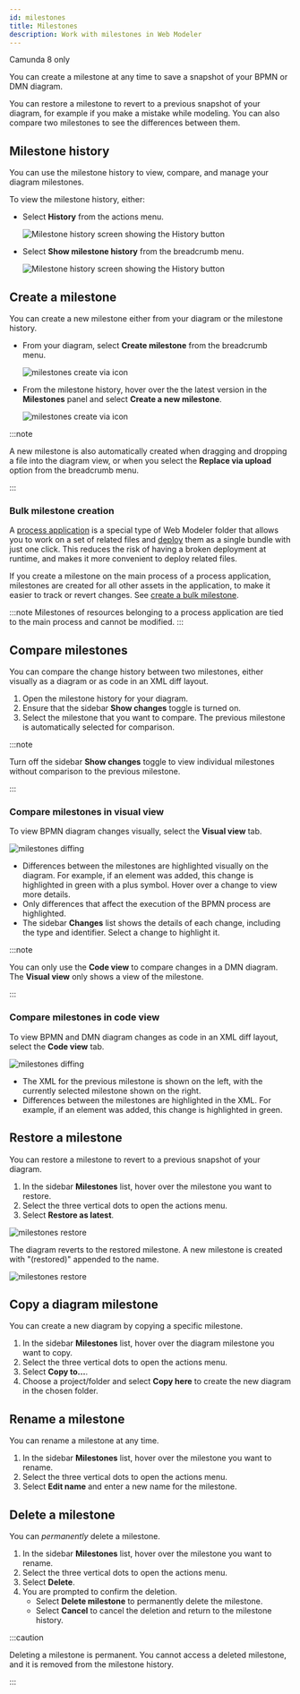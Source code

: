 ```yaml
---
id: milestones
title: Milestones
description: Work with milestones in Web Modeler
---
```


<span class="badge badge--cloud">Camunda 8 only</span>

You can create a milestone at any time to save a snapshot of your BPMN or DMN diagram.

You can restore a milestone to revert to a previous snapshot of your diagram, for example if you make a mistake while modeling. You can also compare two milestones to see the differences between them.

## Milestone history

You can use the milestone history to view, compare, and manage your diagram milestones.

To view the milestone history, either:

- Select **History** from the actions menu.

  ![Milestone history screen showing the History button](img/milestones/web-modeler-milestone-action-menu-item-highlight.png)

- Select **Show milestone history** from the breadcrumb menu.

  ![Milestone history screen showing the History button](img/milestones/web-modeler-milestone-show-history-via-breadcrumb-highlight.png)

## Create a milestone

You can create a new milestone either from your diagram or the milestone history.

- From your diagram, select **Create milestone** from the breadcrumb menu.

  ![milestones create via icon](img/milestones/web-modeler-milestone-create-via-breadcrumb-highlight.png)

- From the milestone history, hover over the the latest version in the **Milestones** panel and select **Create a new milestone**.

  ![milestones create via icon](img/milestones/web-modeler-milestone-create-via-icon-highlight.png)

:::note

A new milestone is also automatically created when dragging and dropping a file into the diagram view, or when you select the **Replace via upload** option from the breadcrumb menu.

:::

### Bulk milestone creation

A [process application](/components/modeler/web-modeler/process-applications.md) is a special type of Web Modeler folder that allows you to work on a set of related files and
[deploy](/components/modeler/web-modeler/process-applications.md#deploy-and-run-a-process-application) them as a single bundle with just one click. This reduces the risk of having a broken deployment at runtime, and makes it more convenient to deploy related files.

If you create a milestone on the main process of a process application, milestones are created for all other assets in the application, to make it easier to track or revert changes. See [create a bulk milestone](process-applications.md#create-a-bulk-milestone).

:::note
Milestones of resources belonging to a process application are tied to the main process and cannot be modified.
:::

## Compare milestones

You can compare the change history between two milestones, either visually as a diagram or as code in an XML diff layout.

1. Open the milestone history for your diagram.
1. Ensure that the sidebar **Show changes** toggle is turned on.
1. Select the milestone that you want to compare. The previous milestone is automatically selected for comparison.

:::note

Turn off the sidebar **Show changes** toggle to view individual milestones without comparison to the previous milestone.

:::

### Compare milestones in visual view

To view BPMN diagram changes visually, select the **Visual view** tab.

![milestones diffing](img/milestones/web-modeler-milestone-visual-diffing.png)

- Differences between the milestones are highlighted visually on the diagram. For example, if an element was added, this change is highlighted in green with a plus symbol. Hover over a change to view more details.
- Only differences that affect the execution of the BPMN process are highlighted.
- The sidebar **Changes** list shows the details of each change, including the type and identifier. Select a change to highlight it.

:::note

You can only use the **Code view** to compare changes in a DMN diagram. The **Visual view** only shows a view of the milestone.

:::

### Compare milestones in code view

To view BPMN and DMN diagram changes as code in an XML diff layout, select the **Code view** tab.

![milestones diffing](img/milestones/web-modeler-milestone-code-diffing.png)

- The XML for the previous milestone is shown on the left, with the currently selected milestone shown on the right.
- Differences between the milestones are highlighted in the XML. For example, if an element was added, this change is highlighted in green.

## Restore a milestone

You can restore a milestone to revert to a previous snapshot of your diagram.

1. In the sidebar **Milestones** list, hover over the milestone you want to restore.
1. Select the three vertical dots to open the actions menu.
1. Select **Restore as latest**.

![milestones restore](img/milestones/web-modeler-milestone-restore-highlight.png)

The diagram reverts to the restored milestone. A new milestone is created with "(restored)" appended to the name.

![milestones restore](img/milestones/web-modeler-milestone-restore-complete-highlight.png)

## Copy a diagram milestone

You can create a new diagram by copying a specific milestone.

1. In the sidebar **Milestones** list, hover over the diagram milestone you want to copy.
1. Select the three vertical dots to open the actions menu.
1. Select **Copy to...**.
1. Choose a project/folder and select **Copy here** to create the new diagram in the chosen folder.

## Rename a milestone

You can rename a milestone at any time.

1. In the sidebar **Milestones** list, hover over the milestone you want to rename.
1. Select the three vertical dots to open the actions menu.
1. Select **Edit name** and enter a new name for the milestone.

## Delete a milestone

You can _permanently_ delete a milestone.

1. In the sidebar **Milestones** list, hover over the milestone you want to rename.
1. Select the three vertical dots to open the actions menu.
1. Select **Delete**.
1. You are prompted to confirm the deletion.
   - Select **Delete milestone** to permanently delete the milestone.
   - Select **Cancel** to cancel the deletion and return to the milestone history.

:::caution

Deleting a milestone is permanent. You cannot access a deleted milestone, and it is removed from the milestone history.

:::
